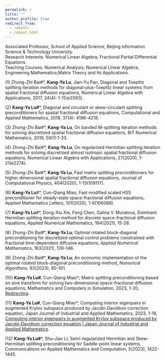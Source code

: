 ```yaml
---
permalink: /
title: ""
author_profile: true
redirect_from: 
  - /about/
  - /about.html
---
```


Associated Professor, School of Applied Science, Beijing information Science & Technology University.  
Research Interests: Numerical Linear Algebra; Fractional Partial Differential Equations.  
Teaching Courses: Numerical Analysis; Numerical Linear Algebra; Engineering Mathematics;Matrix Theory and lts Applications.  

(1) Zhong-Zhi Bai#*, **Kang-Ya Lu**, Jian-Yu Pan, Diagonal and Toeplitz splitting iteration methods for diagonal-plus-Toeplitz linear systems from spatial fractional diffusion equations, Numerical Linear Algebra with Applications, 2017, 24(4): 1-15(e2093).

(2) **Kang-Ya Lu#***, Diagonal and circulant or skew-circulant splitting preconditioners for spatial fractional diffusion equations, Computational and Applied Mathematics, 2018, 37(4): 4196-4218.

(3) Zhong-Zhi Bai#*, **Kang-Ya Lu**, On banded M-splitting iteration methods for solving discretized spatial fractional diffusion equations, BIT Numerical Mathematics, 2019, 59(1):1-33.

(4) Zhong-Zhi Bai#*, **Kang-Ya Lu**, On regularized Hermitian splitting iteration methods for solving discretized almost isotropic spatial fractional diffusion equations, Numerical Linear Algebra with Applications, 27(2020), 1-21(e2274).

(5) Zhong-Zhi Bai#*, **Kang-Ya Lu**, Fast matrix splitting preconditioners for higher dimensional spatial fractional diffusion equations, Journal of Computational Physics, 404(2020), 1-13(109117).

(6) **Kang-Ya Lu**#*, Cun-Qiang Miao, Fast modified scaled HSS preconditioner for steady-state space-fractional diffusion equations, Applied Mathematics Letters, 101(2020), 1-6(106068).

(7) **Kang-Ya Lu**#*, Dong-Xiu Xie, Fang Chen, Galina V. Muratova, Dominant Hermitian splitting iteration method for discrete space-fractional diffusion equations, Applied Numerical Mathematics, 164(2021), 15-28.

(8) Zhong-Zhi Bai#*, **Kang-Ya Lu**; Optimal rotated block-diagonal preconditioning for discretized optimal control problems constrained with fractional time-dependent diffusive equations, *Applied Numerical Mathematics*, 163(2021), 126–146.

(9) Zhong-Zhi Bai#*, **Kang-Ya Lu**; An economic implementation of the optimal rotated block-diagonal preconditioning method, *Numerical Algorithms*, 93(2023), 85–101.

(10) **Kang-Ya Lu#**, Cun-Qiang Miao*; Matrix splitting preconditioning based on sine transform for solving two-dimensional space-fractional diffusion equations, Mathematics and Computers in Simulation, 2023, 1-20, [Redirecting](https://doi.org/10.1016/j.matcom.2023.08.044 "Persistent link using digital object identifier").

(11) **Kang-Ya Lu#**, Cun-Qiang Miao*; Computing interior eigenpairs in augmented Krylov subspace produced by Jacobi-Davidson correction equation, Japan Journal of Industrial and Applied Mathematics, 2023, 1-16, [Computing interior eigenpairs in augmented Krylov subspace produced by Jacobi–Davidson correction equation | Japan Journal of Industrial and Applied Mathematics](https://doi.org/10.1007/s13160-023-00636-0).

(12) **Kang-Ya Lu#***, Shu-Jiao Li; Semi-regularized Hermitian and Skew-Hermitian splitting preconditioning for Saddle-point linear systems, Communications on Applied Mathematics and Computation, 5(2023), 1422-1445.

